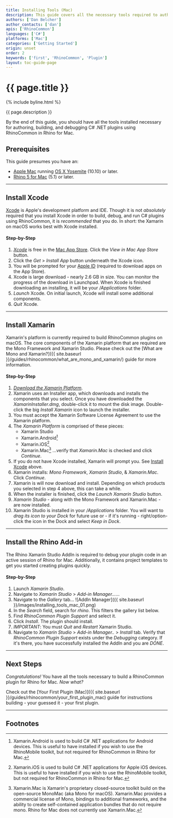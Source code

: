 ```yaml
---
title: Installing Tools (Mac)
description: This guide covers all the necessary tools required to author Rhino plugins on Mac.
authors: ['Dan Belcher']
author_contacts: ['dan']
apis: ['RhinoCommon']
languages: ['C#']
platforms: ['Mac']
categories: ['Getting Started']
origin: unset
order: 2
keywords: ['first', 'RhinoCommon', 'Plugin']
layout: toc-guide-page
---
```


# {{ page.title }}

{% include byline.html %}

{{ page.description }}

By the end of this guide, you should have all the tools installed necessary for authoring, building, and debugging C# .NET plugins using RhinoCommon in Rhino for Mac.

## Prerequisites

This guide presumes you have an:

- [Apple Mac](http://store.apple.com/) running [OS X Yosemite](https://www.apple.com/osx/) (10.10) or later.
- [Rhino 5 for Mac](https://www.rhino3d.com/mac) (5.1) or later.

---

## Install Xcode

[Xcode](https://developer.apple.com/xcode/) is Apple's development platform and IDE.  Though it is not *absolutely* required that you install Xcode in order to build, debug, and run C# plugins using RhinoCommon, it is *recommended* that you do.  In short: the Xamarin on macOS works best with Xcode installed.  

#### Step-by-Step

1. *[Xcode](https://itunes.apple.com/us/app/xcode/id497799835?mt=12)* is free in the [Mac App Store](https://itunes.apple.com/us/app/xcode/id497799835?mt=12).  Click the *View in Mac App Store* button.
1. Click the *Get* > *Install App* button underneath the Xcode icon.
1. You will be prompted for your [Apple ID](https://appleid.apple.com/) (required to download apps on the App Store).
1. Xcode is large download - nearly 2.6 GB in size.  You can monitor the progress of the download in Launchpad.  When Xcode is finished downloading an installing, it will be your */Applications* folder.
1. *Launch* Xcode.  On initial launch, Xcode will install some additional components.
1. *Quit* Xcode.

---

## Install Xamarin

Xamarin's platform is currently required to build RhinoCommon plugins on macOS.  The core components of the Xamarin platform that are required are the Mono Framework and Xamarin Studio.  Please check out the [What are Mono and Xamarin?]({{ site.baseurl }}/guides/rhinocommon/what_are_mono_and_xamarin/) guide for more information.

#### Step-by-Step

1. *[Download the Xamarin Platform](http://xamarin.com/download)*.
1. Xamarin uses an Installer app, which downloads and installs the components that you select.  Once you have downloaded the *XamarinInstaller.dmg*, double-click it to mount the disk image.  Double-click the big *Install Xamarin* icon to launch the installer.
1. You must accept the Xamarin Software License Agreement to use the Xamarin platform.
1. The *Xamarin Platform* is comprised of these pieces:
   - Xamarin Studio
   - Xamarin.Android[^1]
   - Xamarin.iOS[^2]
   - Xamarin.Mac[^3]
...verify that *Xamarin.Mac* is checked and click *Continue*.
1. If you do not have Xcode installed, Xamarin will prompt you.  See [Install Xcode](#install-xcode) above.
1. Xamarin installs: *Mono Framework*, *Xamarin Studio*, & *Xamarin.Mac*.  Click *Continue*.
1. Xamarin is will now download and install.  Depending on which products you selected in step 4 above, this can take a while.
1. When the installer is finished, click the *Launch Xamarin Studio* button.
1. *Xamarin Studio* - along with the Mono Framework and Xamarin.Mac - are now installed.
1. Xamarin Studio is installed in your */Applications* folder. You will want to *drag its icon to your Dock* for future use or - if it's running - right/option-click the icon in the Dock and select *Keep in Dock*.

---

## Install the Rhino Add-in

The Rhino Xamarin Studio AddIn is required to debug your plugin code in an active session of Rhino for Mac.  Additionally, it contains project templates to get you started creating plugins quickly.

#### Step-by-Step

1. Launch *Xamarin Studio*.
1. Navigate to *Xamarin Studio* > *Add-in Manager...*...
1. Navigate to the *Gallery* tab...
![AddIn Manager]({{ site.baseurl }}/images/installing_tools_mac_01.png)
1. In the *Search* field, search for *rhino*.  This filters the gallery list below.
1. Find *RhinoCommon Plugin Support* and select it.
1. Click *Install*.  The plugin should install.
1. *IMPORTANT*: You must *Quit* and *Restart* Xamarin Studio.
1. Navigate to *Xamarin Studio* > *Add-in Manager..* > *Install* tab.  Verify that *RhinoCommon Plugin Support* exists under the *Debugging* category.  If it's there, you have successfully installed the AddIn and you are *DONE*.

---

## Next Steps

*Congratulations!*  You have all the tools necessary to build a RhinoCommon plugin for Rhino for Mac.  *Now what?*

Check out the [Your First Plugin (Mac)]({{ site.baseurl }}/guides/rhinocommon/your_first_plugin_mac) guide for instructions building - your guessed it - your first plugin.

---

## Footnotes

[^1]: Xamarin.Android is used to build C# .NET applications for Android devices.  This is useful to have installed if you wish to use the RhinoMobile toolkit, but not required for RhinoCommon in Rhino for Mac.

[^2]: Xamarin.iOS is used to build C# .NET applications for Apple iOS devices.  This is useful to have installed if you wish to use the RhinoMobile toolkit, but not required for RhinoCommon in Rhino for Mac.

[^3]: Xamarin.Mac is Xamarin's proprietary closed-source toolkit build on the open-source MonoMac (aka Mono for macOS).  Xamarin.Mac provides a commercial license of Mono, bindings to additional frameworks, and the ability to create self-contained application bundles that do not require mono.  Rhino for Mac does not currently use Xamarin.Mac.
